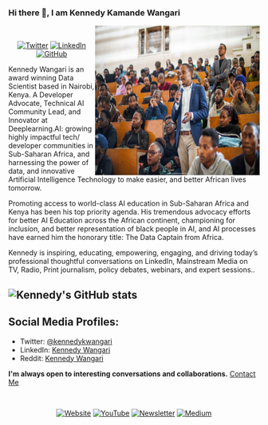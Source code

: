 ### Hi there 👋, I am Kennedy Kamande Wangari

<img align="right" alt="GIF" src="https://github.com/kennedykwangari/kennedykwangari/blob/master/images/kennedykwangari.jpeg" width="330" height="300" />
<br>
<p align="center">
	<a href="https://twitter.com/kennedykwangari"><img src="https://img.shields.io/twitter/follow/Kennedykwangari?label=@Kennedykwangari&style=social" alt="Twitter"></a>  
	<a href="https://www.linkedin.com/in/kennedykwangari/"><img src="https://img.shields.io/badge/LinkedIn--_.svg?style=social&logo=linkedin" alt="LinkedIn"></a>  
  <a href="https://github.com/kennedykwangari"><img src="https://img.shields.io/github/followers/kennedykwangari.svg?label=GitHub&style=social" alt="GitHub"></a>

	
</p>


Kennedy Wangari is an award winning Data Scientist based in Nairobi, Kenya. A Developer Advocate, Technical AI Community Lead, and Innovator at Deeplearning.AI: growing highly impactful tech/ developer communities in Sub-Saharan Africa, and harnessing the power of data, and innovative Artificial Intelligence Technology to make easier, and better African lives tomorrow. <br>

Promoting access to world-class AI education in Sub-Saharan Africa and Kenya has been his top priority agenda. His tremendous advocacy efforts for better AI Education across the African continent, championing for inclusion, and better representation of black people in AI, and AI processes have earned him the honorary title: The Data Captain from Africa.<br>


Kennedy is inspiring, educating, empowering, engaging, and driving today’s professional thoughtful conversations on LinkedIn, Mainstream Media on TV, Radio, Print journalism, policy debates, webinars, and expert sessions..<br>


![Kennedy's GitHub stats](https://github-readme-stats.vercel.app/api?username=kennedykwangari&show_icons=true&theme=great-gatsby)
---

## Social Media Profiles:

- Twitter: [@kennedykwangari](https://github.com/kennedykwangari)
- LinkedIn: [Kennedy Wangari](https://www.linkedin.com/in/kennedykwangari/)
- Reddit: [Kennedy Wangari](https://www.reddit.com/user/KennedyKWangari)

**I'm always open to interesting conversations and collaborations.** [Contact Me](https://github.com/kennedykwangari.github.io/contact/)


<br>
<p align="center">
  <a href="https://https://kennedykwangari.github.io"><img src="https://raw.githubusercontent.com/wajahatkarim3/wajahatkarim3/master/icons/website.png" height="50" width="130" alt="Website"></a>
	<a href="https://youtube.com/c/WajahatKarim3"><img src="https://raw.githubusercontent.com/wajahatkarim3/wajahatkarim3/master/icons/youtube.png" height="50" width="130" alt="YouTube"></a>
  <a href="https://wajahatkarim.com/subscribe"><img src="https://raw.githubusercontent.com/wajahatkarim3/wajahatkarim3/master/icons/newsletter.png" height="50" width="130" alt="Newsletter"></a>
  <a href="https://medium.com/@wajahatkarim3"><img src="https://raw.githubusercontent.com/wajahatkarim3/wajahatkarim3/master/icons/medium.png" height="50" width="130" alt="Medium"></a>
  
	
</p>

<!--
**wajahatkarim3/wajahatkarim3** is a ✨ _special_ ✨ repository because its `README.md` (this file) appears on your GitHub profile.

Here are some ideas to get you started:

- 🔭 I’m currently working on ...
- 🌱 I’m currently learning ...
- 👯 I’m looking to collaborate on ...
- 🤔 I’m looking for help with ...
- 💬 Ask me about ...
- 📫 How to reach me: ...
- 😄 Pronouns: ...
- ⚡ Fun fact: ...
-->
